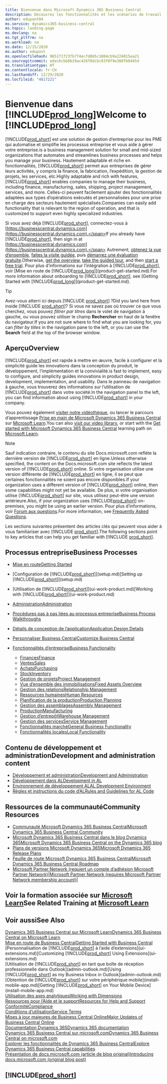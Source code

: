 ```yaml
---
title: Bienvenue dans Microsoft Dynamics 365 Business Central
description: Découvrez les fonctionnalités et les scénarios de travail de Business Central qui aident les entreprises à gérer leurs activités, y compris les finances, la fabrication, les ventes, l’expédition, la gestion de projet, les services, etc.
author: edupont04
ms.service: dynamics365-business-central
ms.topic: landing-page
ms.devlang: na
ms.tgt_pltfrm: na
ms.workload: na
ms.date: 12/15/2020
ms.author: edupont
ms.openlocfilehash: 965171f23fb774ecfd865c1004cb9a224015ea21
ms.sourcegitcommit: edac6cbb8b19ac426f8dcbc83f0f9e308fb0d45d
ms.translationtype: HT
ms.contentlocale: fr-CH
ms.lasthandoff: 12/29/2020
ms.locfileid: "4817221"
---
```

# <a name="welcome-to-prod_long"></a><span data-ttu-id="5362a-103">Bienvenue dans [!INCLUDE[prod_long](includes/prod_long.md)]</span><span class="sxs-lookup"><span data-stu-id="5362a-103">Welcome to [!INCLUDE[prod_long](includes/prod_long.md)]</span></span>

[!INCLUDE[prod_short](includes/prod_short.md)] <span data-ttu-id="5362a-104">est une solution de gestion d’entreprise pour les PME qui automatise et simplifie les processus entreprise et vous aide à gérer votre entreprise.</span><span class="sxs-lookup"><span data-stu-id="5362a-104">is a business management solution for small and mid-sized organizations that automates and streamlines business processes and helps you manage your business.</span></span> <span data-ttu-id="5362a-105">Hautement adaptable et riche en fonctionnalités, [!INCLUDE[prod_short](includes/prod_short.md)] permet aux entreprises de gérer leurs activités, y compris la finance, la fabrication, l’expédition, la gestion de projets, les services, etc.</span><span class="sxs-lookup"><span data-stu-id="5362a-105">Highly adaptable and rich with features, [!INCLUDE[prod_short](includes/prod_short.md)] enables companies to manage their business, including finance, manufacturing, sales, shipping, project management, services, and more.</span></span> <span data-ttu-id="5362a-106">Celles-ci peuvent facilement ajouter des fonctionnalités adaptées aux types d’opérations exécutés et personnalisées pour une prise en charge des secteurs hautement spécialisés.</span><span class="sxs-lookup"><span data-stu-id="5362a-106">Companies can easily add functionality that is relevant to the region of operation, and that is customized to support even highly specialized industries.</span></span>  

<span data-ttu-id="5362a-107">Si vous avez déjà [!INCLUDE[prod_short](includes/prod_short.md)], connectez-vous à [https://businesscentral.dynamics.com](https://businesscentral.dynamics.com).</span><span class="sxs-lookup"><span data-stu-id="5362a-107">If you already have [!INCLUDE[prod_short](includes/prod_short.md)], then sign in at [https://businesscentral.dynamics.com](https://businesscentral.dynamics.com).</span></span> <span data-ttu-id="5362a-108">Autrement, [obtenez la vue d’ensemble](https://dynamics.microsoft.com/business-central/overview/), [faites la visite guidée](https://dynamics.microsoft.com/en-us/guidedtour/dynamics/business-central/1/1), puis [démarrez une évaluation gratuite](https://go.microsoft.com/fwlink/?linkid=847861).</span><span class="sxs-lookup"><span data-stu-id="5362a-108">Otherwise, [get the overview](https://dynamics.microsoft.com/business-central/overview/),  [take the guided tour](https://dynamics.microsoft.com/en-us/guidedtour/dynamics/business-central/1/1), and then [start a free trial](https://go.microsoft.com/fwlink/?linkid=847861).</span></span> <span data-ttu-id="5362a-109">Pour plus d’informations sur l’intégration à [!INCLUDE[prod_short](includes/prod_short.md)], voir [Mise en route de [!INCLUDE[prod_long](includes/prod_long.md)]](product-get-started.md).</span><span class="sxs-lookup"><span data-stu-id="5362a-109">For more information about onboarding to [!INCLUDE[prod_short](includes/prod_short.md)], see [Getting Started with [!INCLUDE[prod_long](includes/prod_long.md)]](product-get-started.md).</span></span>  

> [!TIP]
> <span data-ttu-id="5362a-110">Avez-vous atterri ici depuis [!INCLUDE [prod_short](includes/prod_short.md)] ?</span><span class="sxs-lookup"><span data-stu-id="5362a-110">Did you land here from inside [!INCLUDE [prod_short](includes/prod_short.md)]?</span></span> <span data-ttu-id="5362a-111">Si vous ne savez pas où trouver ce que vous cherchez, vous pouvez *filtrer par titres* dans le volet de navigation à gauche, ou vous pouvez utiliser le champ **Rechercher** en haut de la fenêtre du navigateur.</span><span class="sxs-lookup"><span data-stu-id="5362a-111">If you are not sure where to find what you are looking for, you can *filter by titles* in the navigation pane to the left, or you can use the **Search** field at the top of the browser window.</span></span>

## <a name="overview"></a><span data-ttu-id="5362a-112">Aperçu</span><span class="sxs-lookup"><span data-stu-id="5362a-112">Overview</span></span>

[!INCLUDE[prod_short](includes/prod_short.md)] <span data-ttu-id="5362a-113">est rapide à mettre en œuvre, facile à configurer et la simplicité guide les innovations dans la conception du produit, le développement, l’implémentation et la convivialité.</span><span class="sxs-lookup"><span data-stu-id="5362a-113">is fast to implement, easy to configure, and simplicity guides innovations in product design, development, implementation, and usability.</span></span> <span data-ttu-id="5362a-114">Dans le panneau de navigation à gauche, vous trouverez des informations sur l’utilisation de [!INCLUDE[prod_short](includes/prod_short.md)] dans votre société.</span><span class="sxs-lookup"><span data-stu-id="5362a-114">In the navigation panel to the left, you can find information about using [!INCLUDE[prod_short](includes/prod_short.md)] in your company.</span></span>  

<span data-ttu-id="5362a-115">Vous pouvez également [visiter notre vidéothèque](across-videos.md), ou lancer le parcours d’apprentissage [Prise en main de Microsoft Dynamics 365 Business Central](/learn/paths/get-started-dynamics-365-business-central/) sur [Microsoft Learn](/learn/dynamics365/business-central?WT.mc_id=dyn365bc_landingpage-docs).</span><span class="sxs-lookup"><span data-stu-id="5362a-115">You can also [visit our video library](across-videos.md), or start with the [Get started with Microsoft Dynamics 365 Business Central](/learn/paths/get-started-dynamics-365-business-central/) learning path on [Microsoft Learn](/learn/dynamics365/business-central?WT.mc_id=dyn365bc_landingpage-docs).</span></span>  

> [!NOTE]
> <span data-ttu-id="5362a-116">Sauf indication contraire, le contenu du site Docs.microsoft.com reflète la dernière version de [!INCLUDE[prod_short](includes/prod_short.md)] en ligne.</span><span class="sxs-lookup"><span data-stu-id="5362a-116">Unless otherwise specified, the content on the Docs.microsoft.com site reflects the latest version of [!INCLUDE[prod_short](includes/prod_short.md)] online.</span></span> <span data-ttu-id="5362a-117">Si votre organisation utilise une version différente de [!INCLUDE[prod_short](includes/prod_short.md)] en ligne, il se peut que certaines fonctionnalités ne soient pas encore disponibles.</span><span class="sxs-lookup"><span data-stu-id="5362a-117">If your organization uses a different version of [!INCLUDE[prod_short](includes/prod_short.md)] online, then some capabilities might not yet be available.</span></span> <span data-ttu-id="5362a-118">De plus, si votre organisation utilise [!INCLUDE[prod_short](includes/prod_short.md)] sur site, vous utilisez peut-être une version antérieure.</span><span class="sxs-lookup"><span data-stu-id="5362a-118">Also, if your organization uses [!INCLUDE[prod_short](includes/prod_short.md)] on-premises, you might be using an earlier version.</span></span> <span data-ttu-id="5362a-119">Pour plus d’informations, voir [Forum aux questions](across-faq.md).</span><span class="sxs-lookup"><span data-stu-id="5362a-119">For more information, see [Frequently Asked Questions](across-faq.md).</span></span>

<span data-ttu-id="5362a-120">Les sections suivantes présentent des articles clés qui peuvent vous aider à vous familiariser avec [!INCLUDE [prod_short](includes/prod_short.md)].</span><span class="sxs-lookup"><span data-stu-id="5362a-120">The following sections point to key articles that can help you get familiar with [!INCLUDE [prod_short](includes/prod_short.md)].</span></span>  

## <a name="business-processes"></a><span data-ttu-id="5362a-121">Processus entreprise</span><span class="sxs-lookup"><span data-stu-id="5362a-121">Business Processes</span></span>

- [<span data-ttu-id="5362a-122">Mise en route</span><span class="sxs-lookup"><span data-stu-id="5362a-122">Getting Started</span></span>](product-get-started.md)
- <span data-ttu-id="5362a-123">[Configuration de [!INCLUDE[prod_short](includes/prod_short.md)]](setup.md)</span><span class="sxs-lookup"><span data-stu-id="5362a-123">[Setting up [!INCLUDE[prod_short](includes/prod_short.md)]](setup.md)</span></span>
- <span data-ttu-id="5362a-124">[Utilisation de [!INCLUDE[prod_short](includes/prod_short.md)]](ui-work-product.md)</span><span class="sxs-lookup"><span data-stu-id="5362a-124">[Working with [!INCLUDE[prod_short](includes/prod_short.md)]](ui-work-product.md)</span></span>
- [<span data-ttu-id="5362a-125">Administration</span><span class="sxs-lookup"><span data-stu-id="5362a-125">Administration</span></span>](admin-setup-and-administration.md)
- [<span data-ttu-id="5362a-126">Procédures pas à pas liées au processus entreprise</span><span class="sxs-lookup"><span data-stu-id="5362a-126">Business Process Walkthroughs</span></span>](walkthrough-business-process-walkthroughs.md)
- [<span data-ttu-id="5362a-127">Détails de conception de l’application</span><span class="sxs-lookup"><span data-stu-id="5362a-127">Application Design Details</span></span>](design-details-application-design.md)
- [<span data-ttu-id="5362a-128">Personnaliser Business Central</span><span class="sxs-lookup"><span data-stu-id="5362a-128">Customize Business Central</span></span>](ui-customizing-overview.md)
- [<span data-ttu-id="5362a-129">Fonctionnalités d’entreprise</span><span class="sxs-lookup"><span data-stu-id="5362a-129">Business Functionality</span></span>](across-business-functionality.md)

  - [<span data-ttu-id="5362a-130">Finances</span><span class="sxs-lookup"><span data-stu-id="5362a-130">Finance</span></span>](finance.md)
  - [<span data-ttu-id="5362a-131">Ventes</span><span class="sxs-lookup"><span data-stu-id="5362a-131">Sales</span></span>](sales-manage-sales.md)
  - [<span data-ttu-id="5362a-132">Achats</span><span class="sxs-lookup"><span data-stu-id="5362a-132">Purchasing</span></span>](purchasing-manage-purchasing.md)
  - [<span data-ttu-id="5362a-133">Stock</span><span class="sxs-lookup"><span data-stu-id="5362a-133">Inventory</span></span>](inventory-manage-inventory.md)
  - [<span data-ttu-id="5362a-134">Gestion de projets</span><span class="sxs-lookup"><span data-stu-id="5362a-134">Project Management</span></span>](projects-manage-projects.md)
  - [<span data-ttu-id="5362a-135">Vue d’ensemble des immobilisations</span><span class="sxs-lookup"><span data-stu-id="5362a-135">Fixed Assets Overview</span></span>](fa-manage.md)
  - [<span data-ttu-id="5362a-136">Gestion des relations</span><span class="sxs-lookup"><span data-stu-id="5362a-136">Relationship Management</span></span>](marketing-relationship-management.md)
  - [<span data-ttu-id="5362a-137">Ressources humaines</span><span class="sxs-lookup"><span data-stu-id="5362a-137">Human Resources</span></span>](hr-manage-human-resources.md)
  - [<span data-ttu-id="5362a-138">Planification de la production</span><span class="sxs-lookup"><span data-stu-id="5362a-138">Production Planning</span></span>](production-planning.md)
  - [<span data-ttu-id="5362a-139">Gestion des assemblages</span><span class="sxs-lookup"><span data-stu-id="5362a-139">Assembly Management</span></span>](assembly-assemble-items.md)
  - [<span data-ttu-id="5362a-140">Production</span><span class="sxs-lookup"><span data-stu-id="5362a-140">Manufacturing</span></span>](production-manage-manufacturing.md)
  - [<span data-ttu-id="5362a-141">Gestion d’entrepôt</span><span class="sxs-lookup"><span data-stu-id="5362a-141">Warehouse Management</span></span>](warehouse-manage-warehouse.md)
  - [<span data-ttu-id="5362a-142">Gestion des services</span><span class="sxs-lookup"><span data-stu-id="5362a-142">Service Management</span></span>](service-service.md)
  - [<span data-ttu-id="5362a-143">Fonctionnalités marché</span><span class="sxs-lookup"><span data-stu-id="5362a-143">General Business Functionality</span></span>](ui-across-business-areas.md)
  - [<span data-ttu-id="5362a-144">Fonctionnalités locales</span><span class="sxs-lookup"><span data-stu-id="5362a-144">Local Functionality</span></span>](about-localization.md)

## <a name="development-and-administration-content"></a><span data-ttu-id="5362a-145">Contenu de développement et administration</span><span class="sxs-lookup"><span data-stu-id="5362a-145">Development and administration content</span></span>

- [<span data-ttu-id="5362a-146">Développement et administration</span><span class="sxs-lookup"><span data-stu-id="5362a-146">Development and Administration</span></span>](/dynamics365/business-central/dev-itpro/index)
- [<span data-ttu-id="5362a-147">Développement dans AL</span><span class="sxs-lookup"><span data-stu-id="5362a-147">Development in AL</span></span>](/dynamics365/business-central/dev-itpro/developer/devenv-dev-overview)
- [<span data-ttu-id="5362a-148">Environnement de développement AL</span><span class="sxs-lookup"><span data-stu-id="5362a-148">AL Development Environment</span></span>](/dynamics365/business-central/dev-itpro/developer/devenv-reference-overview)
- [<span data-ttu-id="5362a-149">Règles et instructions du code d’AL</span><span class="sxs-lookup"><span data-stu-id="5362a-149">Rules and Guidelines for AL Code</span></span>](/dynamics365/business-central/dev-itpro/compliance/apptest-overview)

## <a name="community-resources"></a><span data-ttu-id="5362a-150">Ressources de la communauté</span><span class="sxs-lookup"><span data-stu-id="5362a-150">Community Resources</span></span>

- [<span data-ttu-id="5362a-151">Communauté Microsoft Dynamics 365 Business Central</span><span class="sxs-lookup"><span data-stu-id="5362a-151">Microsoft Dynamics 365 Business Central Community</span></span>](https://community.dynamics.com/business)
- [<span data-ttu-id="5362a-152">Microsoft Dynamics 365 Business Central dans le blog Dynamics 365</span><span class="sxs-lookup"><span data-stu-id="5362a-152">Microsoft Dynamics 365 Business Central on the Dynamics 365 blog</span></span>](https://cloudblogs.microsoft.com/dynamics365/it/product/business-central/)
- [<span data-ttu-id="5362a-153">Plans de versions Microsoft Dynamics 365</span><span class="sxs-lookup"><span data-stu-id="5362a-153">Microsoft Dynamics 365 Release Plans</span></span>](https://go.microsoft.com/fwlink/?linkid=2047422)
- [<span data-ttu-id="5362a-154">Feuille de route Microsoft Dynamics 365 Business Central</span><span class="sxs-lookup"><span data-stu-id="5362a-154">Microsoft Dynamics 365 Business Central Roadmap</span></span>](https://dynamics.microsoft.com/roadmap/business-central/)
- <span data-ttu-id="5362a-155">[Microsoft Partner Network \(requiert un compte d’adhésion Microsoft Partner Network\)](https://mspartner.microsoft.com/en/us/windows/index.aspx)|</span><span class="sxs-lookup"><span data-stu-id="5362a-155">[Microsoft Partner Network \(requires Microsoft Partner Network membership account\)](https://mspartner.microsoft.com/en/us/windows/index.aspx)|</span></span>  

## <a name="see-related-training-at-microsoft-learn"></a><span data-ttu-id="5362a-156">Voir la formation associée sur [Microsoft Learn](/learn/dynamics365/business-central?WT.mc_id=dyn365bc_landingpage-docs)</span><span class="sxs-lookup"><span data-stu-id="5362a-156">See Related Training at [Microsoft Learn](/learn/dynamics365/business-central?WT.mc_id=dyn365bc_landingpage-docs)</span></span>

## <a name="see-also"></a><span data-ttu-id="5362a-157">Voir aussi</span><span class="sxs-lookup"><span data-stu-id="5362a-157">See Also</span></span>

[<span data-ttu-id="5362a-158">Dynamics 365 Business Central sur Microsoft Learn</span><span class="sxs-lookup"><span data-stu-id="5362a-158">Dynamics 365 Business Central on Microsoft Learn</span></span>](/learn/dynamics365/business-central?WT.mc_id=dyn365bc_landingpage-docs)  
[<span data-ttu-id="5362a-159">Mise en route de Business Central</span><span class="sxs-lookup"><span data-stu-id="5362a-159">Getting Started with Business Central</span></span>](product-get-started.md)  
<span data-ttu-id="5362a-160">[Personnalisation de [!INCLUDE[prod_short](includes/prod_short.md)] à l’aide d’extensions](ui-extensions.md)</span><span class="sxs-lookup"><span data-stu-id="5362a-160">[Customizing [!INCLUDE[prod_short](includes/prod_short.md)] Using Extensions](ui-extensions.md)</span></span>  
<span data-ttu-id="5362a-161">[Utilisation de [!INCLUDE[prod_short](includes/prod_short.md)] en tant que boîte de réception professionnelle dans Outlook](admin-outlook.md)</span><span class="sxs-lookup"><span data-stu-id="5362a-161">[Using [!INCLUDE[prod_short](includes/prod_short.md)] as my Business Inbox in Outlook](admin-outlook.md)</span></span>  
<span data-ttu-id="5362a-162">[Obtention de [!INCLUDE[prod_short](includes/prod_short.md)] sur votre périphérique mobile](install-mobile-app.md)</span><span class="sxs-lookup"><span data-stu-id="5362a-162">[Getting [!INCLUDE[prod_short](includes/prod_short.md)] on Your Mobile Device](install-mobile-app.md)</span></span>  
[<span data-ttu-id="5362a-163">Utilisation des axes analytiques</span><span class="sxs-lookup"><span data-stu-id="5362a-163">Working with Dimensions</span></span>](finance-dimensions.md)  
[<span data-ttu-id="5362a-164">Ressources pour l’Aide et le support</span><span class="sxs-lookup"><span data-stu-id="5362a-164">Resources for Help and Support</span></span>](product-help-and-support.md)  
[<span data-ttu-id="5362a-165">Conformité</span><span class="sxs-lookup"><span data-stu-id="5362a-165">Compliance</span></span>](compliance/compliance-overview.md)  
[<span data-ttu-id="5362a-166">Conditions d’utilisation</span><span class="sxs-lookup"><span data-stu-id="5362a-166">Service Terms</span></span>](compliance/compliance-service-compliance.md#service-terms)  
[<span data-ttu-id="5362a-167">Mises à jour majeures de Business Central Online</span><span class="sxs-lookup"><span data-stu-id="5362a-167">Major Updates of Business Central Online</span></span>](/dynamics365/business-central/dev-itpro/administration/update-rollout-timelime)  
[<span data-ttu-id="5362a-168">Documentation Dynamics 365</span><span class="sxs-lookup"><span data-stu-id="5362a-168">Dynamics 365 documentation</span></span>](/dynamics365/)  
[<span data-ttu-id="5362a-169">Dynamics 365 Business Central sur microsoft.com</span><span class="sxs-lookup"><span data-stu-id="5362a-169">Dynamics 365 Business Central on microsoft.com</span></span>](https://dynamics.microsoft.com/business-central/overview/)  
[<span data-ttu-id="5362a-170">Explorer les fonctionnalités de Dynamics 365 Business Central</span><span class="sxs-lookup"><span data-stu-id="5362a-170">Explore Dynamics 365 Business Central capabilities</span></span>](https://dynamics.microsoft.com/business-central/capabilities/)  
[<span data-ttu-id="5362a-171">Présentation de docs.microsoft.com (article de blog original)</span><span class="sxs-lookup"><span data-stu-id="5362a-171">Introducing docs.microsoft.com (original blog post)</span></span>](https://docs.microsoft.com/teamblog/introducing-docs-microsoft-com)  

## [!INCLUDE[prod_short](includes/free_trial_md.md)]
